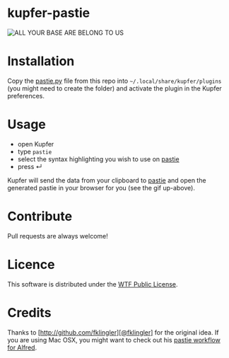 # kupfer-pastie

![ALL YOUR BASE ARE BELONG TO US](https://f.cloud.github.com/assets/576772/594231/4c04de78-ca63-11e2-8e22-a8be72e4b0b0.gif)

# Installation
Copy the [pastie.py](pastie.py) file from this repo into `~/.local/share/kupfer/plugins` (you might need to create the folder) and activate the plugin in the Kupfer preferences.

# Usage
- open Kupfer
- type `pastie`
- select the syntax highlighting you wish to use on [pastie](http://pastie.org)
- press ↵

Kupfer will send the data from your clipboard to [pastie](http://pastie.org) and open the generated pastie in your browser for you (see the gif up-above).

# Contribute
Pull requests are always welcome!

# Licence
This software is distributed under the [WTF Public License](http://www.wtfpl.net/txt/copying).

# Credits
Thanks to [http://github.com/fklingler][@fklingler] for the original idea. If you are using Mac OSX, you might want to check out his  [pastie workflow for Alfred](https://github.com/fklingler/alfred-pastie).